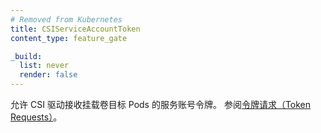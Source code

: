 ```yaml
---
# Removed from Kubernetes
title: CSIServiceAccountToken
content_type: feature_gate

_build:
  list: never
  render: false
---
```

<!--
Enable CSI drivers to receive the pods' service account token
that they mount volumes for. See
[Token Requests](https://kubernetes-csi.github.io/docs/token-requests.html).
-->
允许 CSI 驱动接收挂载卷目标 Pods 的服务账号令牌。
参阅[令牌请求（Token Requests）](https://kubernetes-csi.github.io/docs/token-requests.html)。
